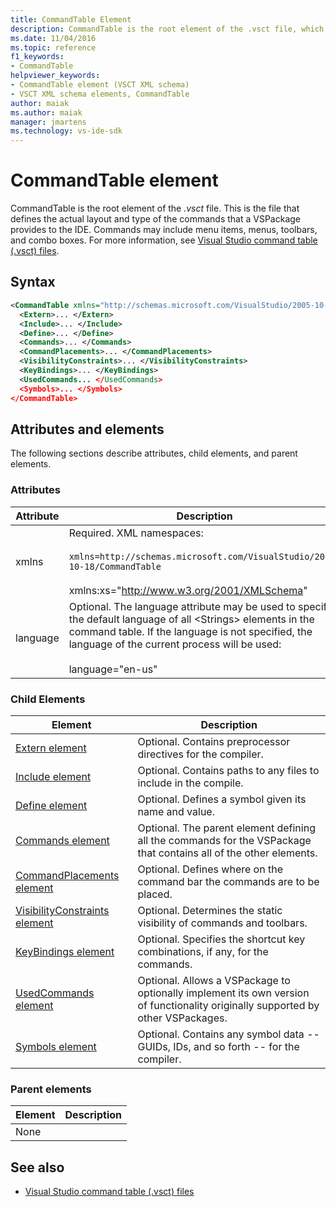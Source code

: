 ```yaml
---
title: CommandTable Element
description: CommandTable is the root element of the .vsct file, which defines the layout and type of the commands that a VSPackage provides to the IDE.
ms.date: 11/04/2016
ms.topic: reference
f1_keywords:
- CommandTable
helpviewer_keywords:
- CommandTable element (VSCT XML schema)
- VSCT XML schema elements, CommandTable
author: maiak
ms.author: maiak
manager: jmartens
ms.technology: vs-ide-sdk
---
```

# CommandTable element

CommandTable is the root element of the *.vsct* file. This is the file that defines the actual layout and type of the commands that a VSPackage provides to the IDE. Commands may include menu items, menus, toolbars, and combo boxes. For more information, see [Visual Studio command table (.vsct) files](../extensibility/internals/visual-studio-command-table-dot-vsct-files.md).

## Syntax

```xml
<CommandTable xmlns="http://schemas.microsoft.com/VisualStudio/2005-10-18/CommandTable" xmlns:xs="http://www.w3.org/2001/XMLSchema" >
  <Extern>... </Extern>
  <Include>... </Include>
  <Define>... </Define>
  <Commands>... </Commands>
  <CommandPlacements>... </CommandPlacements>
  <VisibilityConstraints>... </VisibilityConstraints>
  <KeyBindings>... </KeyBindings>
  <UsedCommands... </UsedCommands>
  <Symbols>... </Symbols>
</CommandTable>
```

## Attributes and elements
 The following sections describe attributes, child elements, and parent elements.

### Attributes

| Attribute | Description |
|-----------| - |
| xmlns | Required. XML namespaces:<br /><br /> `xmlns=http://schemas.microsoft.com/VisualStudio/2005-10-18/CommandTable`<br /><br /> xmlns:xs="<http://www.w3.org/2001/XMLSchema>" |
| language | Optional. The language attribute may be used to specify the default language of all \<Strings> elements in the command table.  If the language is not specified, the language of the current process will be used:<br /><br /> language="en-us" |

### Child Elements

|Element|Description|
|-------------|-----------------|
|[Extern element](../extensibility/extern-element.md)|Optional. Contains preprocessor directives for the compiler.|
|[Include element](../extensibility/include-element.md)|Optional. Contains paths to any files to include in the compile.|
|[Define element](../extensibility/define-element.md)|Optional. Defines a symbol given its name and value.|
|[Commands element](../extensibility/commands-element.md)|Optional. The parent element defining all the commands for the VSPackage that contains all of the other elements.|
|[CommandPlacements element](../extensibility/commandplacements-element.md)|Optional. Defines where on the command bar the commands are to be placed.|
|[VisibilityConstraints element](../extensibility/visibilityconstraints-element.md)|Optional. Determines the static visibility of commands and toolbars.|
|[KeyBindings element](../extensibility/keybindings-element.md)|Optional. Specifies the shortcut key combinations, if any, for the commands.|
|[UsedCommands element](../extensibility/usedcommands-element.md)|Optional. Allows a VSPackage to optionally implement its own version of functionality originally supported by other VSPackages.|
|[Symbols element](https://www.microsoft.com/download/details.aspx?id=55984)|Optional. Contains any symbol data -- GUIDs, IDs, and so forth -- for the compiler.|

### Parent elements

|Element|Description|
|-------------|-----------------|
|None||

## See also
- [Visual Studio command table (.vsct) files](../extensibility/internals/visual-studio-command-table-dot-vsct-files.md)

